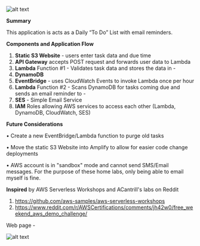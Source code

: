 ![alt text](https://i.imgur.com/WYfn9ly.png)

<b>Summary</b>

This application is acts as a Daily “To Do” List with email reminders. 


<b>Components and Application Flow</b>
1.	<b>Static S3 Website</b> - users enter task data and due time
2.	<b>API Gateway</b> accepts POST request and forwards user data to Lambda
3.	<b>Lambda</b> Function #1 - Validates task data and stores the data in - 
4.	<b>DynamoDB</b> 
5.	<b>EventBridge</b> - uses CloudWatch Events to invoke Lambda once per hour
6.	<b>Lambda</b> Function #2 - Scans DynamoDB for tasks coming due and sends an email reminder to - 
7.	<b>SES</b> - Simple Email Service
8.	<b>IAM</b> Roles allowing AWS services to access each other (Lambda, DynamoDB, CloudWatch, SES)


<b>Future Considerations</b>

•	Create a new EventBridge/Lambda function to purge old tasks

•	Move the static S3 Website into Amplify to allow for easier code change deployments

•	AWS account is in "sandbox" mode and cannot send SMS/Email messages. For the purpose of these home labs, only being able to email myself is fine.

<b>Inspired</b> by AWS Serverless Workshops and ACantrill's labs on Reddit

1. https://github.com/aws-samples/aws-serverless-workshops
2. https://www.reddit.com/r/AWSCertifications/comments/jh42w0/free_weekend_aws_demo_challenge/

Web page -

![alt text](https://i.imgur.com/7nKu681.png)
